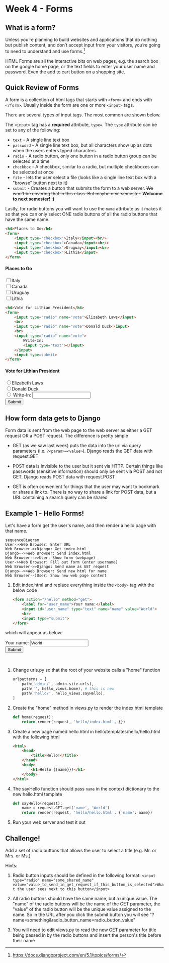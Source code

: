 # Week 4 - Forms

## What is a form?

Unless you’re planning to build websites and applications that do nothing but publish content, and don’t accept input from your visitors, you’re going to need to understand and use forms.[^1]

HTML Forms are all the interactive bits on web pages, e.g. the search box on the google home page, or the text fields to enter your user name and password. Even the add to cart button on a shopping site. 

## Quick Review of Forms

A form is a collection of html tags that starts with `<form>` and ends with `</form>`. Usually inside the form are one or more `<input>` tags. 

There are several types of input tags. The most common are shown below. 

The `<input>` tag has a **required** attribute, `type=`. The `type` attribute can be set to any of the following:
- `text` - A single line text box
- `password` - A single line text box, but all characters show up as dots when the users enters typed characters.
- `radio` - A radio button, only one button in a radio button group can be selected at a time
- `checkbox` - A checkbox, similar to a radio, but multiple checkboxes can be selected at once
- `file` - lets the user select a file (looks like a single line text box with a "browse" button next to it)
- `submit` - Creates a button that submits the form to a web server. ~~We won't be covering that in this class. But maybe next semester.~~ **Welcome to next semester! :)**

Lastly, for radio buttons you will want to use the `name` attribute as it makes it so that you can only select ONE radio buttons of all the radio buttons that have the same name.

```html
<h4>Places to Go</h4>
<form>
    <input type="checkbox">Italy</input><br/>
    <input type="checkbox">Canada</input><br/>
    <input type="checkbox">Uruguay</input><br>
    <input type="checkbox">Lithia</input>
</form>
```

<h4>Places to Go</h4>
<form>
    <input type="checkbox">Italy</input><br/>
    <input type="checkbox">Canada</input><br/>
    <input type="checkbox">Uruguay</input><br>
    <input type="checkbox">Lithia</input>
</form>


```html
<h4>Vote for Lithian President</h4>
<form>
    <input type="radio" name="vote">Elizabeth Laws</input>
    <br>
    <input type="radio" name="vote">Donald Duck</input>
    <br>
    <input type="radio" name="vote">
        Write-In:
        <input type="text"></input>
    </input>
    <input type=submit>
</form>
```

<h4>Vote for Lithian President</h4>
<form>
    <input type="radio" name="vote">Elizabeth Laws</input>
    <br>
    <input type="radio" name="vote">Donald Duck</input>
    <br>
    <input type="radio" name="vote">
        Write-In:
        <input type="text"></input>
    </input>
    <br>
    <input type=submit>
</form>

## How form data gets to Django

Form data is sent from the web page to the web server as either a GET request OR a POST request. 
The difference is pretty simple

- GET (as we saw last week) puts the data into the url via query parameters (i.e. `?<param>=<value>`). Django reads the GET data with request.GET

- POST data is invisible to the user but it sent via HTTP. Certain things like passwords (sensitive  information) should only be sent via POST and not GET. Django reads POST data with request.POST

- GET is often convenient for things that the user may want to bookmark or share a link to. There is no way to share a link for POST data, but a URL containing a search query can be shared

## Example 1 - Hello Forms!

Let's have a form get the user's name, and then render a hello page with that name.

```mermaid
sequenceDiagram
User->>Web Browser: Enter URL
Web Browser->>Django: Get index.html
Django-->>Web Browser: Send index.html
Web Browser-->>User: Show form (webpage)
User->>Web Browser: Fill out form (enter username)
Web Browser->>Django: Send name as GET request
Django-->>Web Browser: Send new html for name
Web Browser--)User: Show new web page content
```

1. Edit index.html and replace everything inside the `<body>` tag with the below code

    ```html
    <form action="/hello" method="get">
        <label for="user_name">Your name:</label>
        <input id="user_name" type="text" name="name" value="World">
        <br>
        <input type="submit">
    </form>
    ```

which will appear as below:
<br>
<form action="" method="get">
    <label for="user_name">Your name:</label>
    <input id="user_name" type="text" name="name" value="World">
    <br>
    <input type="submit">
</form>
<br>

1. Change urls.py so that the root of your website calls a "home" function
    ```python
    urlpatterns = [
        path('admin/', admin.site.urls),
        path('', hello_views.home), # this is new
        path('hello/', hello_views.sayHello),
    ]
    ``` 

1. Create the "home" method in views.py to render the index.html template
    ```python
    def home(request):
        return render(request, 'hello/index.html', {})
    ```

1. Create a new page named hello.html in hello/templates/hello/hello.html with the following html
    ```html
    <html>
        <head>
            <title>Hello!</title>
        </head>
        <body>
            <h1>Hello {{name}}!</h1>
        </body>
    </html>
    ```

1. The sayHello function should pass `name` in the context dictionary to the new hello.html template
    ```python
    def sayHello(request):
        name = request.GET.get('name', 'World')
        return render(request, 'hello/hello.html', {'name': name})
    ```

5. Run your web server and test it out


## Challenge!
Add a set of radio buttons that allows the user to select a title (e.g. Mr. or Mrs. or Ms.)
 
Hints:
1. Radio button inputs should be defined in the following format: `<input type="radio" name="some_shared_name" value="value_to_send_in_get_request_if_this_button_is_selected">What the user sees next to this button</input>`

1. All radio buttons should have the same name, but a unique value. The "name" of the radio buttons will be the name of the GET parameter, the "value" of the radio button will be the unique value assigned to the name. So in the URL after you click the submit button you will see "?name=something&radio_button_name=radio_button_value"

1. You will need to edit views.py to read the new GET parameter for title being passed in by the radio buttons and insert the person's title before their name 

[^1]: https://docs.djangoproject.com/en/5.1/topics/forms/
